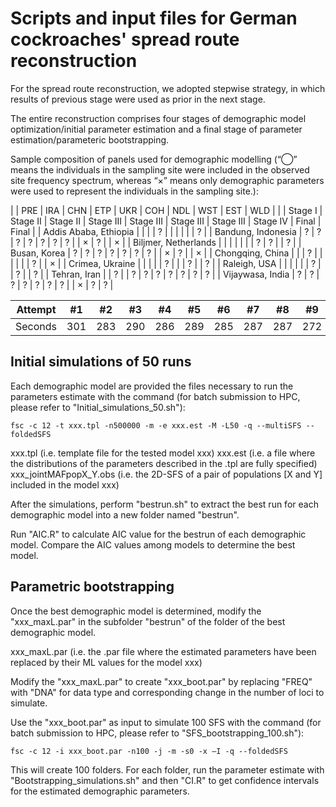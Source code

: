 # Scripts and input files for German cockroaches' spread route reconstruction 

For the spread route reconstruction, we adopted stepwise strategy, in which results of previous stage were used as prior in the next stage. 

The entire reconstruction comprises four stages of demographic model optimization/initial parameter estimation and a final stage of parameter estimation/parameteric bootstrapping.

Sample composition of panels used for demographic modelling (“⃝” means the individuals in the sampling site were included in the observed site frequency spectrum, whereas “×” means only demographic parameters were used to represent the individuals in the sampling site.):

|  | PRE | IRA | CHN | ETP | UKR | COH | NDL | WST | EST | WLD |
|  | Stage I | Stage II | Stage II | Stage III | Stage III | Stage III | Stage III | Stage IV | Final | Final |
| Addis Ababa, Ethiopia |  |  |  | ? |  |  |  |  |  | ? |
| Bandung, Indonesia | ? | ? | ? | ? | ? | ? | ? |  | × | ? |  | × |
| Biljmer, Netherlands |  |  |  |  |  |  | ? | ? |  | ? |
| Busan, Korea | ? | ? | ? | ? | ? | ? | ? |  | × | ? |  | × |
| Chongqing, China |  |  | ? |  |  |  |  |  | ? |  | × |
| Crimea, Ukraine |  |  |  |  | ? |  |  | ? |  | ? |
| Raleigh, USA |  |  |  |  |  | ? |  | ? |  | ? |
| Tehran, Iran |  | ? |  | ? | ? | ? | ? | ? | ? | ? |
| Vijaywasa, India | ? | ? | ? | ? | ? | ? | ? |  | × | ? | ? |

Attempt | #1 | #2 | #3 | #4 | #5 | #6 | #7 | #8 | #9 | #10 | #11
--- | --- | --- | --- |--- |--- |--- |--- |--- |--- |--- |---
Seconds | 301 | 283 | 290 | 286 | 289 | 285 | 287 | 287 | 272 | 276 | 269

## Initial simulations of 50 runs

Each demographic model are provided the files necessary to run the parameters estimate with the command (for batch submission to HPC, please refer to "Initial_simulations_50.sh"):

```
fsc -c 12 -t xxx.tpl -n500000 -m -e xxx.est -M -L50 -q --multiSFS --foldedSFS
```

xxx.tpl (i.e. template file for the tested model xxx)
xxx.est (i.e. a file where the distributions of the parameters described in the .tpl are fully specified)
xxx_jointMAFpopX_Y.obs (i.e. the 2D-SFS of a pair of populations [X and Y] included in the model xxx)

After the simulations, perform "bestrun.sh" to extract the best run for each demographic model into a new folder named "bestrun".

Run "AIC.R" to calculate AIC value for the bestrun of each demographic model. Compare the AIC values among models to determine the best model.

## Parametric bootstrapping 

Once the best demographic model is determined, modify the "xxx_maxL.par" in the subfolder "bestrun" of the folder of the best demographic model.

xxx_maxL.par (i.e. the .par file where the estimated parameters have been replaced by their ML values for the model xxx)

Modify the "xxx_maxL.par" to create "xxx_boot.par" by replacing "FREQ" with "DNA" for data type and corresponding change in the number of loci to simulate.

Use the "xxx_boot.par" as input to simulate 100 SFS with the command (for batch submission to HPC, please refer to "SFS_bootstrapping_100.sh"):

```
fsc -c 12 -i xxx_boot.par -n100 -j -m -s0 -x –I -q --foldedSFS
```

This will create 100 folders. For each folder, run the parameter estimate with "Bootstrapping_simulations.sh" and then "CI.R" to get confidence intervals for the estimated demographic parameters.

